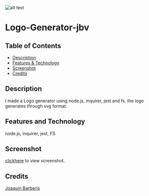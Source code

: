   ![alt text](https://img.shields.io/badge/License-MIT-brightgreen)
  # Logo-Generator-jbv
        
  ## Table of Contents

  - [Description](#description)
  - [Features & Technology](#features-and-technology)
  - [Screenshot](#Screenshot)
  - [Credits](#credits)

  ## Description
  I made a Logo generator using node.js, inquirer, jest and fs. the logo generates through svg format.
  
  ## Features and Technology
  node.js, inquirer, jest, FS

  ## Screenshot

  [clickhere](https://github.com/jbarberisv/logo-generator-jbv/blob/main/assets/img/logo%20Screenshot.png?raw=true) to view screenshot.

  
  ## Credits
  
  [Joaquin Barberis](https://github.com/jbarberisv)